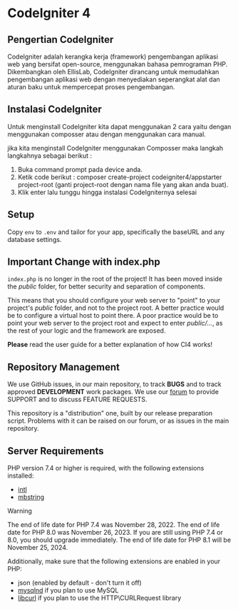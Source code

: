 # CodeIgniter 4 

## Pengertian CodeIgniter

CodeIgniter adalah kerangka kerja (framework) pengembangan aplikasi web yang bersifat open-source, menggunakan bahasa pemrograman PHP. Dikembangkan oleh EllisLab, CodeIgniter dirancang untuk memudahkan pengembangan aplikasi web dengan menyediakan seperangkat alat dan aturan baku untuk mempercepat proses pengembangan.

## Instalasi CodeIgniter

Untuk menginstall CodeIgniter kita dapat menggunakan 2 cara yaitu dengan menggunakan composser atau dengan menggunakan cara manual.

jika kita menginstall CodeIgniter menggunakan Composser maka langkah langkahnya sebagai berikut :
1. Buka command prompt pada device anda.
2. Ketik code berikut : composer create-project codeigniter4/appstarter project-root (ganti project-root dengan nama file yang akan anda buat).
3. Klik enter lalu tunggu hingga instalasi CodeIgniternya selesai

## Setup

Copy `env` to `.env` and tailor for your app, specifically the baseURL
and any database settings.

## Important Change with index.php

`index.php` is no longer in the root of the project! It has been moved inside the *public* folder,
for better security and separation of components.

This means that you should configure your web server to "point" to your project's *public* folder, and
not to the project root. A better practice would be to configure a virtual host to point there. A poor practice would be to point your web server to the project root and expect to enter *public/...*, as the rest of your logic and the
framework are exposed.

**Please** read the user guide for a better explanation of how CI4 works!

## Repository Management

We use GitHub issues, in our main repository, to track **BUGS** and to track approved **DEVELOPMENT** work packages.
We use our [forum](http://forum.codeigniter.com) to provide SUPPORT and to discuss
FEATURE REQUESTS.

This repository is a "distribution" one, built by our release preparation script.
Problems with it can be raised on our forum, or as issues in the main repository.

## Server Requirements

PHP version 7.4 or higher is required, with the following extensions installed:

- [intl](http://php.net/manual/en/intl.requirements.php)
- [mbstring](http://php.net/manual/en/mbstring.installation.php)

> [!WARNING]
> The end of life date for PHP 7.4 was November 28, 2022.
> The end of life date for PHP 8.0 was November 26, 2023.
> If you are still using PHP 7.4 or 8.0, you should upgrade immediately.
> The end of life date for PHP 8.1 will be November 25, 2024.

Additionally, make sure that the following extensions are enabled in your PHP:

- json (enabled by default - don't turn it off)
- [mysqlnd](http://php.net/manual/en/mysqlnd.install.php) if you plan to use MySQL
- [libcurl](http://php.net/manual/en/curl.requirements.php) if you plan to use the HTTP\CURLRequest library

